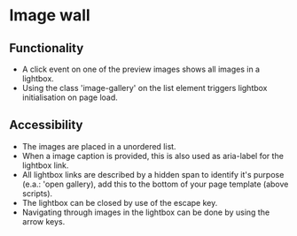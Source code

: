 # Image wall

## Functionality

* A click event on one of the preview images shows all images in a lightbox.
* Using the class 'image-gallery' on the list element triggers lightbox
 initialisation on page load.

## Accessibility

* The images are placed in a unordered list.
* When a image caption is provided, this is also used as aria-label for the
 lightbox link.
* All lightbox links are described by a hidden span to identify it's
 purpose (e.a.: 'open gallery),
 add this to the bottom of your page template (above scripts).
* The lightbox can be closed by use of the escape key.
* Navigating through images in the lightbox can be done by using the
 arrow keys.